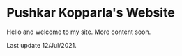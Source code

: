 # Pushkar Kopparla's Website

Hello and welcome to my site. More content soon.

Last update 12/Jul/2021.
